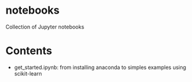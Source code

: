 # notebooks
Collection of Jupyter notebooks

# Contents
- get_started.ipynb: from installing anaconda to simples examples using scikit-learn
